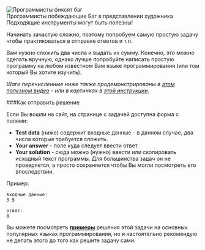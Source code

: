 <div class="centered hint">
	<img alt="Программисты фиксят баг" src="https://codeabbey.github.io/data/sum_of_two.gif"/><br/>
	<span>Программисты побеждающие Баг в представлении художника</span><br/>
	<span>Подходящие инструменты могут быть полезны!</span>
</div>

Начинать зачастую сложно, поэтому попробуем самую простую задачу чтобы практиковаться в отправке ответов и т.п.

Вам нужно сложить два числа и выдать их сумму. Конечно, это можно сделать вручную, однако лучше попробуйте
написать простую программу на любом известном Вам языке программирования (или том который Вы хотите изучить).

_Шаги перечисленные ниже также продемонстрированы в [этом полезном видео](http://www.youtube.com/watch?v=gxfqeDm-B6k) -
или в картинках в [этой инструкции](../wiki/demo-step-1)._

###Как отправить решение

Если Вы вошли на сайт, на странице с задачей доступна форма с полями:  

- **Test data** (ниже) содержит входные данные - в данном случае, два числа которые требуется сложить.
- **Your answer** - поле куда следует ввести ответ.
- **Your solution** - сюда можно (нужно) ввести или скопировать исходный текст программы. Для большинства задач
  он не проверяется, а просто сохраняется чтобы Вы могли посмотреть его впоследствии.

Пример:

    входные данные:
    3 5
	
    ответ:
    8
    
Вы можете посмотреть **[примеры](../wiki/running)** решения этой задачи на основных популярных языках программирования,
но я настоятельно рекомендую не делать этого до того как решите задачу сами.
